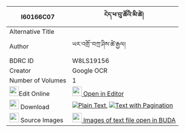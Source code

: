 |I60166C07|ངེད་ཕ་བུ་ཚོའི་མི་ཚེ། 
| --- | --- 
|Alternative Title |
|Author| ཡར་འགྲོ་༌བཀྲ་ཤིས་ཚེ་རྒྱལ།
|BDRC ID | W8LS19156
|Creator | Google OCR
|Number of Volumes| 1
|<img width="25" src="https://img.icons8.com/color/25/000000/edit-property.png">Edit Online| [<img width="25" src="https://avatars.githubusercontent.com/u/45091458?s=200&v=4"> Open in Editor](http://editor.openpecha.org/I60166C07)
|<img width="25" src="https://img.icons8.com/fluent/48/000000/download-2.png"/>  Download | [![](https://img.icons8.com/color/20/000000/txt.png)Plain Text](https://github.com/Openpecha/I60166C07/releases/download/v1/nge_pa_bu_tso_i_mitse_plain_I60166C07.zip), [![](https://img.icons8.com/color/20/000000/txt.png)Text with Pagination](https://github.com/Openpecha/I60166C07/releases/download/v1/nge_pa_bu_tso_i_mitse_pages_I60166C07.zip)
|<img width="25" src="https://img.icons8.com/plasticine/100/000000/pictures-folder.png"/>  Source Images | [<img width="25" src="https://library.bdrc.io/icons/BUDA-small.svg"> Images of text file open in BUDA](https://library.bdrc.io/show/bdr:W8LS19156)